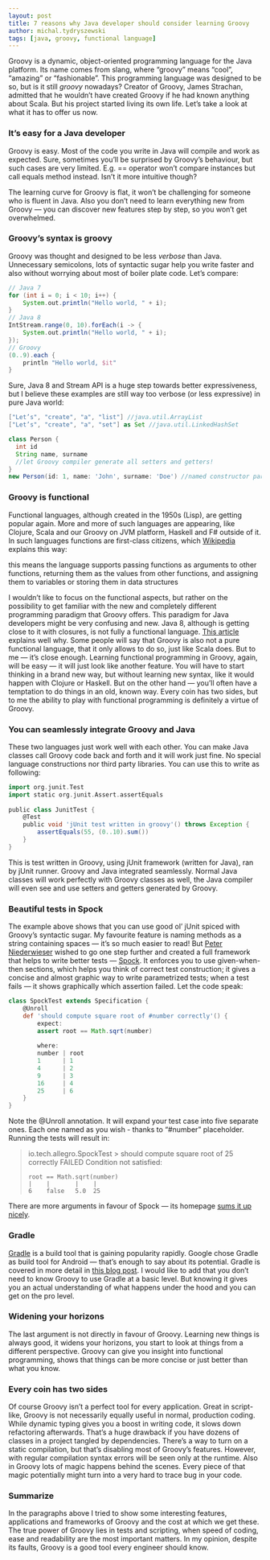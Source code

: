 ```yaml
---
layout: post
title: 7 reasons why Java developer should consider learning Groovy
author: michal.tydryszewski
tags: [java, groovy, functional language]
---
```


Groovy is a dynamic, object-oriented programming language for the Java platform. Its name comes
from slang, where “groovy” means “cool”, “amazing” or “fashionable”. This programming
language was designed to be so, but is it still *groovy* nowadays? Creator of Groovy,
James Strachan, admitted that he wouldn’t have created Groovy if he had known anything about Scala. But his project started living its own
life. Let’s take a look at what it has to offer us now.

### It’s easy for a Java developer
Groovy is easy. Most of the code you write in Java will compile and work as expected. Sure,
sometimes you’ll be surprised by Groovy’s behaviour, but such cases are very limited. E.g.
== operator won’t compare instances but call equals method instead. Isn’t it more intuitive though?

The learning curve for Groovy is flat, it won’t be challenging for someone who is fluent in Java.
Also you don’t need to learn everything new from Groovy — you can discover new features step by step,
so you won’t get overwhelmed.

### Groovy’s syntax is groovy
Groovy was thought and designed to be less *verbose* than Java. Unnecessary semicolons, lots of
syntactic sugar help you write faster and also without worrying about most of boiler plate code. Let’s
compare:

```groovy
// Java 7
for (int i = 0; i < 10; i++) {
    System.out.println("Hello world, " + i);
}
// Java 8
IntStream.range(0, 10).forEach(i -> {
    System.out.println("Hello world, " + i);
});
// Groovy
(0..9).each {
    println "Hello world, $it"
}
```
Sure, Java 8 and Stream API is a huge step towards better expressiveness, but I believe these examples
are still way too verbose (or less expressive) in pure Java world:

```groovy
["Let’s", "create", "a", "list"] //java.util.ArrayList
["Let’s", "create", "a", "set"] as Set //java.util.LinkedHashSet

class Person {
  int id
  String name, surname
  //let Groovy compiler generate all setters and getters!
}
new Person(id: 1, name: 'John', surname: 'Doe') //named constructor parameters, only for default constructor
```

### Groovy is functional
Functional languages, although created in the 1950s (Lisp), are getting popular again. More and more of such
languages are appearing, like Clojure, Scala and our Groovy on JVM platform, Haskell and F# outside of it.
In such languages functions are first-class citizens,
which [Wikipedia](http://en.wikipedia.org/wiki/First-class_function) explains this way:
>
this means the language supports passing functions as arguments to other functions, returning them as the
values from other functions, and assigning them to variables or storing them in data structures

I wouldn’t like to focus on the functional aspects, but rather on the possibility to get familiar with the new and completely
different programming paradigm that Groovy offers. This paradigm for Java developers might be very confusing and new.
Java 8, although is getting close to it with closures, is not fully a functional language.
[This article](http://www.beyondjava.net/blog/java-8-functional-programming-language/) explains well why. Some people will
say that Groovy is also not a pure functional language, that it only allows to do so, just like Scala does. But to me — it’s close enough.
Learning functional programming in Groovy, again, will be easy — it will just look like another feature. You will have
to start thinking in a brand new way, but without learning new syntax, like it would happen with Clojure or Haskell.
But on the other hand — you’ll often have a temptation to do things in an old, known way. Every coin has two sides,
but to me the ability to play with functional programming is definitely a virtue of Groovy.

### You can seamlessly integrate Groovy and Java
These two languages just work well with each other. You can make Java classes call Groovy code back and forth and it will
work just fine. No special language constructions nor third party libraries. You can use this to write as following:

```groovy
import org.junit.Test
import static org.junit.Assert.assertEquals
    
public class JunitTest {  
    @Test
    public void 'jUnit test written in groovy'() throws Exception {
        assertEquals(55, (0..10).sum())
    }
}
```
This is test written in Groovy, using jUnit framework (written for Java), ran by jUnit runner. Groovy and Java integrated
seamlessly. Normal Java classes will work perfectly with Groovy classes as well,  the Java compiler will even see and use setters
and getters generated by Groovy.

### Beautiful tests in Spock
The example above shows that you can use good ol’ jUnit spiced with Groovy’s syntactic sugar. My favourite feature is naming
methods as a string containing spaces — it’s so much easier to read! But [Peter Niederwieser](https://twitter.com/pniederw)
wished to go one step further and created a full framework that helps to write better tests — [Spock](http://spockframework.org).
It enforces you to use given-when-then sections, which helps you think of correct test construction; it gives a concise and almost
graphic way to write parametrized tests; when a test fails — it shows graphically which assertion failed. Let the code speak:

```groovy
class SpockTest extends Specification {
    @Unroll
    def 'should compute square root of #number correctly'() {
        expect:
        assert root == Math.sqrt(number)
        
        where:
        number | root
        1      | 1
        4      | 2
        9      | 3
        16     | 4
        25     | 6
    }
}
```
Note the @Unroll annotation. It will expand your test case into five separate ones. Each one named as you wish - thanks to “#number”
placeholder. Running the tests will result in:

>io.tech.allegro.SpockTest > should compute square root of 25 correctly FAILED
>Condition not satisfied:
>
>     root == Math.sqrt(number)
>     |    |       |    |
>     6    false   5.0  25

There are more arguments in favour of Spock — its homepage [sums it up nicely](https://code.google.com/p/spock/wiki/WhySpock).

### Gradle
[Gradle](http://gradle.org/) is a build tool that is gaining popularity rapidly. Google chose Gradle as build
tool for Android — that’s enough to say about its potential. Gradle is covered in more detail in
[this blog post](/Adopting-Gradle-at-allegro-pl-a-success-story.html). I would like to add that
you don’t need to know Groovy to use Gradle at a basic level. But knowing it gives you an actual understanding of what
happens under the hood and you can get on the pro level.

### Widening your horizons
The last argument is not directly in favour of Groovy. Learning new things is always good, it widens your
horizons, you start to look at things from a different perspective. Groovy can give you insight into functional programming,
shows that things can be more concise or just better than what you know.

### Every coin has two sides
Of course Groovy isn’t a perfect tool for every application. Great in script-like, Groovy is not necessarily equally useful in normal,
production coding. While dynamic typing gives you a boost in writing code, it slows down refactoring afterwards. That’s a huge drawback
if you have dozens of classes in a project tangled by dependencies. There’s a way to turn on a static compilation, but that’s disabling
most of Groovy’s features. However, with regular compilation syntax errors will be seen only at the runtime.
Also in Groovy lots of magic happens behind the scenes. Every piece of that magic potentially might turn into a very hard to trace bug in
your code.

### Summarize
In the paragraphs above I tried to show some interesting features, applications and frameworks of Groovy and the cost
at which we get these. The true power of Groovy lies in tests and scripting, when speed of coding, ease and readability
are the most important matters. In my opinion, despite its faults, Groovy is a good tool every engineer should know.


